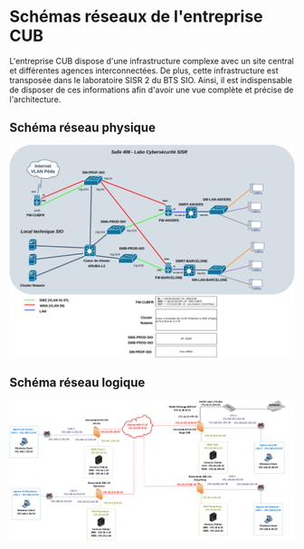 # Schémas réseaux de l'entreprise CUB

L'entreprise CUB dispose d'une infrastructure complexe avec un site central et différentes agences interconnectées. De plus, cette infrastructure est transposée dans le laboratoire SISR 2 du BTS SIO. Ainsi, il est indispensable de disposer de ces informations afin d'avoir une vue complète et précise de l'architecture.

## Schéma réseau physique

![Schéma physique CUB](../media/cub/schemaphysique.png)

## Schéma réseau logique

![Schéma logique CUB](../media/cub/schemalogique.png)

